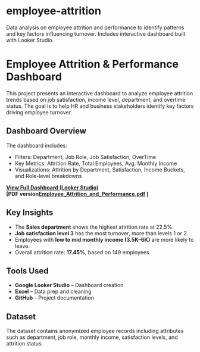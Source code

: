 # employee-attrition
Data analysis on employee attrition and performance to identify patterns and key factors influencing turnover. Includes interactive dashboard built with Looker Studio.
# Employee Attrition & Performance Dashboard

This project presents an interactive dashboard to analyze employee attrition trends based on job satisfaction, income level, department, and overtime status. The goal is to help HR and business stakeholders identify key factors driving employee turnover.

## Dashboard Overview
The dashboard includes:
- Filters: Department, Job Role, Job Satisfaction, OverTime
- Key Metrics: Attrition Rate, Total Employees, Avg. Monthly Income
- Visualizations: Attrition by Department, Satisfaction, Income Buckets, and Role-level breakdowns

 **[View Full Dashboard (Looker Studio)](https://lookerstudio.google.com/reporting/315a2115-d84d-4c0a-a24f-87d41a85e3d5)**  
**[PDF version[Employee_Attrition_and_Performance.pdf](https://github.com/user-attachments/files/21251027/Employee_Attrition_and_Performance.pdf)
]**

## Key Insights
- The **Sales department** shows the highest attrition rate at 22.5%.
- **Job satisfaction level 3** has the most turnover, more than levels 1 or 2.
- Employees with **low to mid monthly income (3.5K–6K)** are more likely to leave.
- Overall attrition rate: **17.45%**, based on 149 employees.

## Tools Used
- **Google Looker Studio** – Dashboard creation
- **Excel** – Data prep and cleaning
- **GitHub** – Project documentation

## Dataset
The dataset contains anonymized employee records including attributes such as department, job role, monthly income, satisfaction levels, and attrition status.
